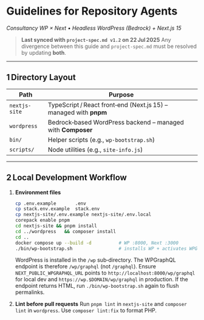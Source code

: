 # Guidelines for Repository Agents  
_Consultancy WP × Next • Headless WordPress (Bedrock) + Next.js 15_

> **Last synced with `project-spec.md v1.2` on 22 Jul 2025**
> Any divergence between this guide and `project-spec.md` must be resolved by updating **both**.

---

## 1 Directory Layout
| Path          | Purpose                                   |
|---------------|-------------------------------------------|
| `nextjs-site` | TypeScript / React front‑end (Next.js 15) – managed with **pnpm** |
| `wordpress`   | Bedrock‑based WordPress backend – managed with **Composer** |
| `bin/`        | Helper scripts (e.g., `wp-bootstrap.sh`)  |
| `scripts/`    | Node utilities (e.g., `site-info.js`)     |

---

## 2 Local Development Workflow

1. **Environment files**  
   ```bash
   cp .env.example       .env
   cp stack.env.example  stack.env
   cp nextjs-site/.env.example nextjs-site/.env.local
   corepack enable pnpm
   cd nextjs-site && pnpm install
   cd ../wordpress   && composer install
   cd ..
   docker compose up --build -d          # WP :8000, Next :3000
   ./bin/wp-bootstrap.sh                 # installs WP + activates WPGraphQL
   ```

   WordPress is installed in the `/wp` sub‑directory. The WPGraphQL endpoint is
   therefore `/wp/graphql` (not `/graphql`). Ensure `NEXT_PUBLIC_WPGRAPHQL_URL`
   points to `http://localhost:8000/wp/graphql` for local dev and
   `https://wp.$DOMAIN/wp/graphql` in production. If the endpoint returns HTML,
   run `./bin/wp-bootstrap.sh` again to flush permalinks.

2. **Lint before pull requests**
   Run `pnpm lint` in `nextjs-site` and `composer lint` in `wordpress`. Use `composer lint:fix` to format PHP.
